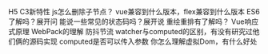 H5 C3新特性
js怎么删除子节点？
vue兼容到什么版本，flex兼容到什么版本
ES6了解吗？展开问
能说一些常见的状态码吗？展开说
重绘重排有了解吗？
Vue响应式原理
WebPack的理解
防抖节流
watcher与computed的区别，有没有研究过他们俩的源码实现
computed是否可以传入参数
你怎么理解虚拟Dom，有什么好处

